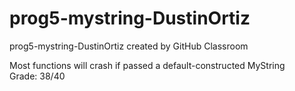 # prog5-mystring-DustinOrtiz
prog5-mystring-DustinOrtiz created by GitHub Classroom  

Most functions will crash if passed a default-constructed MyString  
Grade: 38/40  

